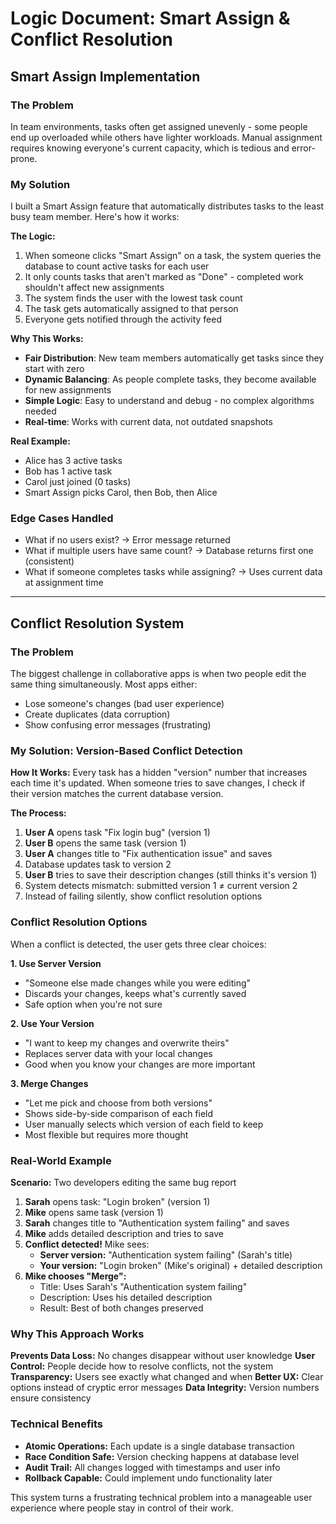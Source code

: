 # Logic Document: Smart Assign & Conflict Resolution

## Smart Assign Implementation

### The Problem
In team environments, tasks often get assigned unevenly - some people end up overloaded while others have lighter workloads. Manual assignment requires knowing everyone's current capacity, which is tedious and error-prone.

### My Solution
I built a Smart Assign feature that automatically distributes tasks to the least busy team member. Here's how it works:

**The Logic:**
1. When someone clicks "Smart Assign" on a task, the system queries the database to count active tasks for each user
2. It only counts tasks that aren't marked as "Done" - completed work shouldn't affect new assignments
3. The system finds the user with the lowest task count
4. The task gets automatically assigned to that person
5. Everyone gets notified through the activity feed

**Why This Works:**
- **Fair Distribution**: New team members automatically get tasks since they start with zero
- **Dynamic Balancing**: As people complete tasks, they become available for new assignments
- **Simple Logic**: Easy to understand and debug - no complex algorithms needed
- **Real-time**: Works with current data, not outdated snapshots

**Real Example:**
- Alice has 3 active tasks
- Bob has 1 active task  
- Carol just joined (0 tasks)
- Smart Assign picks Carol, then Bob, then Alice

### Edge Cases Handled
- What if no users exist? → Error message returned
- What if multiple users have same count? → Database returns first one (consistent)
- What if someone completes tasks while assigning? → Uses current data at assignment time

---

## Conflict Resolution System

### The Problem
The biggest challenge in collaborative apps is when two people edit the same thing simultaneously. Most apps either:
- Lose someone's changes (bad user experience)
- Create duplicates (data corruption)
- Show confusing error messages (frustrating)

### My Solution: Version-Based Conflict Detection

**How It Works:**
Every task has a hidden "version" number that increases each time it's updated. When someone tries to save changes, I check if their version matches the current database version.

**The Process:**
1. **User A** opens task "Fix login bug" (version 1)
2. **User B** opens the same task (version 1)
3. **User A** changes title to "Fix authentication issue" and saves
4. Database updates task to version 2
5. **User B** tries to save their description changes (still thinks it's version 1)
6. System detects mismatch: submitted version 1 ≠ current version 2
7. Instead of failing silently, show conflict resolution options

### Conflict Resolution Options

When a conflict is detected, the user gets three clear choices:

**1. Use Server Version**
- "Someone else made changes while you were editing"
- Discards your changes, keeps what's currently saved
- Safe option when you're not sure

**2. Use Your Version** 
- "I want to keep my changes and overwrite theirs"
- Replaces server data with your local changes
- Good when you know your changes are more important

**3. Merge Changes**
- "Let me pick and choose from both versions"
- Shows side-by-side comparison of each field
- User manually selects which version of each field to keep
- Most flexible but requires more thought

### Real-World Example

**Scenario:** Two developers editing the same bug report

1. **Sarah** opens task: "Login broken" (version 1)
2. **Mike** opens same task (version 1)
3. **Sarah** changes title to "Authentication system failing" and saves
4. **Mike** adds detailed description and tries to save
5. **Conflict detected!** Mike sees:
   - **Server version:** "Authentication system failing" (Sarah's title)
   - **Your version:** "Login broken" (Mike's original) + detailed description
6. **Mike chooses "Merge":**
   - Title: Uses Sarah's "Authentication system failing"
   - Description: Uses his detailed description
   - Result: Best of both changes preserved

### Why This Approach Works

**Prevents Data Loss:** No changes disappear without user knowledge
**User Control:** People decide how to resolve conflicts, not the system
**Transparency:** Users see exactly what changed and when
**Better UX:** Clear options instead of cryptic error messages
**Data Integrity:** Version numbers ensure consistency

### Technical Benefits
- **Atomic Operations:** Each update is a single database transaction
- **Race Condition Safe:** Version checking happens at database level
- **Audit Trail:** All changes logged with timestamps and user info
- **Rollback Capable:** Could implement undo functionality later

This system turns a frustrating technical problem into a manageable user experience where people stay in control of their work.